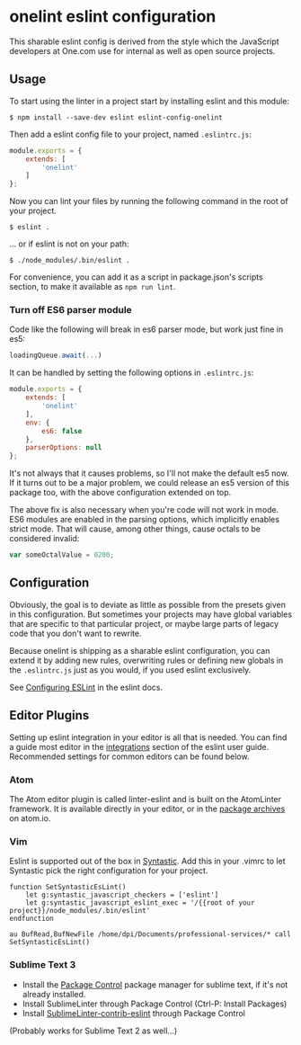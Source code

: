 # onelint eslint configuration

This sharable eslint config is derived from the style which the JavaScript
developers at One.com use for internal as well as open source projects.

## Usage

To start using the linter in a project start by installing eslint and this
module:

```
$ npm install --save-dev eslint eslint-config-onelint
```

Then add a eslint config file to your project, named `.eslintrc.js`:

```js
module.exports = {
    extends: [
        'onelint'
    ]
};
```

Now you can lint your files by running the following command in the root of your
project.

```
$ eslint .
```

... or if eslint is not on your path:

```
$ ./node_modules/.bin/eslint .
```

For convenience, you can add it as a script in package.json's scripts section,
to make it available as `npm run lint`.

### Turn off ES6 parser module

Code like the following will break in es6 parser mode, but work just fine in es5:

```js
loadingQueue.await(...)
```

It can be handled by setting the following options in `.eslintrc.js`:

```js
module.exports = {
    extends: [
        'onelint'
    ],
    env: {
        es6: false
    },
    parserOptions: null
};
```

It's not always that it causes problems, so I'll not make the default es5 now.
If it turns out to be a major problem, we could release an es5 version of this
package too, with the above configuration extended on top.

The above fix is also necessary when you're code will not work in mode.
ES6 modules are enabled in the parsing options, which implicitly enables strict
mode. That will cause, among other things, cause octals to be considered invalid:

```js
var someOctalValue = 0200;
```

## Configuration

Obviously, the goal is to deviate as little as possible from the presets given
in this configuration. But sometimes your projects may have global variables
that are specific to that particular project, or maybe large parts of legacy
code that you don't want to rewrite.

Because onelint is shipping as a sharable eslint configuration, you can extend
it by adding new rules, overwriting rules or defining new globals in the
`.eslintrc.js` just as you would, if you used eslint exclusively.

See [Configuring ESLint](http://eslint.org/docs/user-guide/configuring.html) in
the eslint docs.

## Editor Plugins

Setting up eslint integration in your editor is all that is needed. You can find
a guide most editor in the
[integrations](http://eslint.org/docs/user-guide/integrations) section of the
eslint user guide. Recommended settings for common editors can be found below.

### Atom

The Atom editor plugin is called linter-eslint and is built on the AtomLinter
framework. It is available directly in your editor, or in the
[package archives](https://atom.io/packages/linter-eslint) on atom.io.

### Vim

Eslint is supported out of the box in [Syntastic](https://github.com/scrooloose/syntastic).
Add this in your .vimrc to let Syntastic pick the right configuration for your project.
```
function SetSyntasticEsLint()
    let g:syntastic_javascript_checkers = ['eslint']
    let g:syntastic_javascript_eslint_exec = '/{{root of your project}}/node_modules/.bin/eslint'
endfunction

au BufRead,BufNewFile /home/dpi/Documents/professional-services/* call SetSyntasticEsLint()
```

### Sublime Text 3

- Install the [Package Control](https://packagecontrol.io/installation) package
  manager for sublime text, if it's not already installed.
- Install SublimeLinter through Package Control (Ctrl-P: Install Packages)
- Install [SublimeLinter-contrib-eslint](https://github.com/roadhump/SublimeLinter-eslint)
  through Package Control

(Probably works for Sublime Text 2 as well...)
